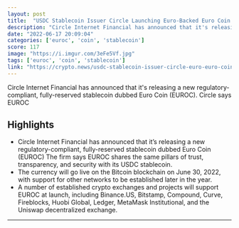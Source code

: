 ```yaml
---
layout: post
title:  "USDC Stablecoin Issuer Circle Launching Euro-Backed Euro Coin (EUROC)"
description: "Circle Internet Financial has announced that it's releasing a new regulatory-compliant, fully-reserved stablecoin dubbed Euro Coin (EUROC). Circle says EUROC"
date: "2022-06-17 20:09:04"
categories: ['euroc', 'coin', 'stablecoin']
score: 117
image: "https://i.imgur.com/3eFe5Vf.jpg"
tags: ['euroc', 'coin', 'stablecoin']
link: "https://crypto.news/usdc-stablecoin-issuer-circle-euro-euro-coin-euroc/?utm_source=coingecko&amp;utm_content=coingecko&amp;utm_campaign=coingecko&amp;utm_medium=coingecko&amp;utm_term=coingecko"
---
```


Circle Internet Financial has announced that it's releasing a new regulatory-compliant, fully-reserved stablecoin dubbed Euro Coin (EUROC). Circle says EUROC

## Highlights

- Circle Internet Financial has announced that it’s releasing a new regulatory-compliant, fully-reserved stablecoin dubbed Euro Coin (EUROC) The firm says EUROC shares the same pillars of trust, transparency, and security with its USDC stablecoin.
- The currency will go live on the Bitcoin blockchain on June 30, 2022, with support for other networks to be established later in the year.
- A number of established crypto exchanges and projects will support EUROC at launch, including Binance.US, Bitstamp, Compound, Curve, Fireblocks, Huobi Global, Ledger, MetaMask Institutional, and the Uniswap decentralized exchange.

---
